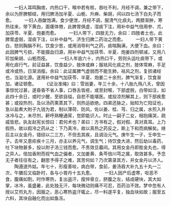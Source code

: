 <!-- { "loadSidebar": true } -->
　　一妇人耳鸣胸痞，内热口干，喉中若有核，吞吐不利，月经不调，兼之带下，余以为肝脾郁结，用归脾汤加半夏、山栀、升麻、柴胡，间以四七汤下白丸子而愈。
　　一妇人吞酸饱满，食少便泄，月经不调，服清气化痰丸，两膝渐肿，寒热往来，带下黄白，面痿体倦，此脾胃俱虚，湿痰下注，用补中益气倍用参、朮，加茯苓、半夏、炮姜而愈。
　　一妇人带下，四肢无力，余曰：四肢者土也，此脾胃虚弱，湿痰下注，以补中益气、济生归脾二药治之而愈。
　　一妇人带下黄白，怒则胸膈不利，饮食少思，或用消导利气之药，痰喘胸满，大便下血。余曰：此因脾气亏损，不能摄血归源，用补中益气加茯苓、半夏、炮姜四剂顿减，又用八珍加柴胡、山栀而痊。
　　一妇人年逾六十，内热口干，劳则头运吐痰带下，或用化痰行气，前证益甚，饮食益少，肢体或麻；服袪风化痰之剂，肢体常麻，手足或冷或热，日渐消瘦。余曰：此证属脾气虚弱而不能生肺，袪风之剂，复损诸经也，当滋化源。遂用补中益气加茯苓、半夏、炮姜二十余剂，脾气渐复，饮食渐加，诸证顿愈。
　　《证治准绳》曰：雪翁妻，年三十余，十八胎九殇八夭，曾因事惊忧过甚，遂昏昏不省人事，口唇舌皆疮，或至封喉，下部虚脱，白带如注，如此四十余日，或时少醒，至欲自缢，自悲不能堪医。或投凉剂解其上，则下部疾愈甚；或投热剂，及以汤药熏蒸其下，则热运欲绝。四弟还脉之，始知为亡阳证也，急以盐煮大附子九钱为君，制以薄荷、防风，佐以姜、桂、芎、归之属，水煎入井冰冷与之，未尽剂，鼾呼熟睡通宵，觉即能识人。时止一嗣子二女，相抱痛哭，疏戚皆悲。执友赵宪长惊曰：君何术也？弟曰：方书有之，假对假、真对真耳。上乃假热，故以假冷之药从之：下乃真冷，故以真热之药反之，斯上下和而病解矣。继后主以女金丹，错综以二三方，不但去其疾，且调治元气。庚午生一子，壬申生一子。去年又患疟疾十三月，亦主以养元气，调生气；待饮食大进，然后劫以毒药，吐下块物甚多，投以附子汤三钱而愈。不责效旦暮间。其用女金丹即胜金丸也，得之异人。倍加香附而视气血之偏者，又加姜黄、条芩倍川芎之属，取效甚多。予念无子者往往有之，翻思予得子之难，其苦何如？乃次第录其方，并女金丹以济人。
　　陶遵道外姑。年七十，形瘦善啖，病白带，食前，姜汤吞大补九五十丸一二次，午膳后又临卧时，各与小胃丹十五丸愈。
　　一妇人因产后虚寒，呕恶不食，腹痛如割，时作寒热，复出盗汗，瘦悴骨立，脐腹之左，结成硬块，其大如掌，冰冷，虽盛暑，此处独无汗，每块微动则痛不可忍，百药治不效。梦中忽有人授以艾煎丸方，因服之，恶心寒热盗汗辄止，尽一料遂平复，独血块如故；服至五六料，其块自融化而出如鱼冻。
